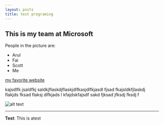 ```yaml
---
layout: posts
title: test programing
---
```


## This is my team at Microsoft
People in the picture are:
- Arul
- Fai
- Scott
- Me

[my favorite website](http://www.google.com)

kajsdlfk jsaldfkj saldkjflaskdjflaskjdlfkasjdlfkjasdl fjsad fkajsldkfjlaskdj flakjds fksad flaksj dlfkjads l
kfajdskfajsdf sakd fjksad jfksdj fksdj f



![alt text](../assets/images/5.jpg "Team Picture")

---
**Test**: This is atest
